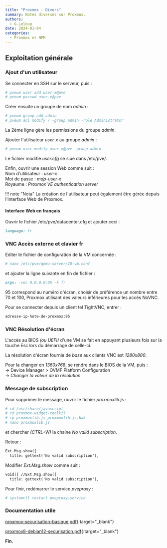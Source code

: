 ```yaml
---
title: "Proxmox - Divers"
summary: Notes diverses sur Proxmox.
authors: 
  - G.Leloup
date: 2024-01-04
categories: 
  - Proxmox et NPM
---
```


## Exploitation générale

### Ajout d'un utilisateur

Se connecter en SSH sur le serveur, puis :

```bash
# pveum user add user-x@pve
# pveum passwd user-x@pve
```

Créer ensuite un groupe de nom _admin_ :

```bash
# pveum group add admin
# pveum acl modify / -group admin -role Administrator
```

La 2ème ligne gère les permissions du groupe _admin_.

Ajouter l'utilisateur _user-x_ au groupe _admin_ :

<!-- more -->

```bash
# pveum user modify user-x@pve -group admin
```

Le fichier modifié _user.cfg_ se siue dans /etc/pve/.

Enfin, ouvrir une session Web comme suit :  
Nom d'utilisateur : _user-x_  
Mot de passe : _mdp-user-x_  
Royaume : _Proxmox VE authentication server_

!!! note "Nota"
    La création de l'utilisateur peut également être gérée depuis l'interface Web de Proxmox.

#### Interface Web en français

Ouvrir le fichier /etc/pve/datacenter.cfg et ajouter ceci :

```markdown
language: fr
```

### VNC Accès externe et clavier fr

Editer le fichier de configuration de la VM concernée :

```bash
# nano /etc/pve/qemu-server/ID-vm.conf
```

et ajouter la ligne suivante en fin de fichier :

```markdown
args: -vnc 0.0.0.0:95 -k fr
```

95 correspond au numéro d'écran, choisir de préférence un nombre entre 70 et 100, Proxmox utilisant des valeurs inférieures pour les accès NoVNC.

Pour se connecter depuis un client tel TightVNC, entrer :  

```markdown
adresse-ip-hote-de-proxmox:95
```

### VNC Résolution d'écran

L'accès au BIOS _(ou UEFI)_ d'une VM se fait en appuyant plusieurs fois sur la touche Esc lors du démarrage de celle-ci.

La résolution d'écran fournie de _base_ aux clients VNC est _1280x800_.

Pour la changer en _1360x768_, se rendre dans le BIOS de la VM, puis :  
-> Device Manager > OVMF Platform Configuration  
-> _Changer la valeur de la résolution_

### Message de subscription

Pour supprimer le message, ouvrir le fichier _proxmoxlib.js_ :

```bash
# cd /usr/share/javascript
# cd proxmox-widget-toolkit
# cp proxmoxlib.js proxmoxlib.js.bak
# nano proxmoxlib.js
```

et chercher _(CTRL+W)_ la chaine _No valid subscription_.

Retour :

```markdown
Ext.Msg.show({
  title: gettext('No valid subscription'),
```

Modifier _Ext.Msg.show_ comme suit :

```markdown
void({ //Ext.Msg.show({
  title: gettext('No valid subscription'),
```

Pour finir, redémarrer le service _pveproxy_ :

```bash
# systemctl restart pveproxy.service
```

### Documentation utile

[proxmox-securisation-basique.pdf](../medias/proxmox-securisation-basique.pdf){:target="_blank"}

[proxmox8-debian12-securisation.pdf](../medias/proxmox8-debian12-securisation.pdf){:target="_blank"}

**Fin.**
